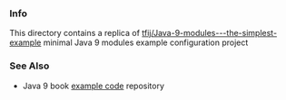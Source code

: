 ### Info

This directory contains a replica of [tfij/Java-9-modules---the-simplest-example](https://github.com/tfij/Java-9-modules---the-simplest-example) minimal Java 9 modules example configuration project

### See Also

  * Java 9 book [example code](https://github.com/java9-modularity/examples) repository

